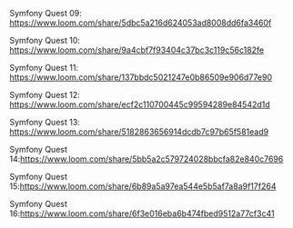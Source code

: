 

Symfony Quest 09: https://www.loom.com/share/5dbc5a216d624053ad8008dd6fa3460f

Symfony Quest 10: https://www.loom.com/share/9a4cbf7f93404c37bc3c119c56c182fe

Symfony Quest 11: https://www.loom.com/share/137bbdc5021247e0b86509e906d77e90

Symfony Quest 12: https://www.loom.com/share/ecf2c110700445c99594289e84542d1d

Symfony Quest 13: https://www.loom.com/share/5182863656914dcdb7c97b65f581ead9

Symfony Quest 14:https://www.loom.com/share/5bb5a2c579724028bbcfa82e840c7696

Symfony Quest 15:https://www.loom.com/share/6b89a5a97ea544e5b5af7a8a9f17f264

Symfony Quest 16:https://www.loom.com/share/6f3e016eba6b474fbed9512a77cf3c41
